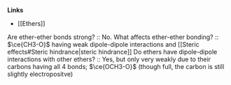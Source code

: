 **Links**
- [[Ethers]] 


Are ether-ether bonds strong? :: No.
What affects ether-ether bonding? :: $\ce{CH3-O}$ having weak dipole-dipole interactions and [[Steric effects#Steric hindrance|steric hindrance]] 
Do ethers have dipole-dipole interactions with other ethers? :: Yes, but only very weakly due to their carbons having all 4 bonds; $\ce{OCH3-O}$ (though full, the carbon is still slightly electropositve)